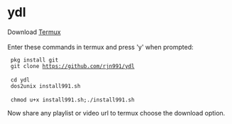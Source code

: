 # ydl
Download <a href="https://play.google.com/store/apps/details?id=com.termux">Termux</a><br><br>
Enter these commands in termux and press 'y' when prompted:

<code> pkg install git </code><br>
<code> git clone https://github.com/rjn991/ydl </code><br>
<code> cd ydl </code><br>
<code> dos2unix install991.sh </code><br>
<code> chmod u+x install991.sh;./install991.sh </code>

Now share any playlist or video url to termux choose the download option.
